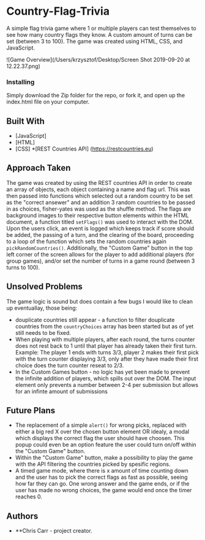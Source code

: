 # Country-Flag-Trivia

A simple flag trivia game where 1 or multiple players can test themselves to see how many country flags they know. A custom amount of turns can be set (between 3 to 100). The game was created using HTML, CSS, and JavaScript.

![Game Overview](/Users/krzysztof/Desktop/Screen Shot 2019-09-20 at 12.22.37.png)


### Installing

Simply download the Zip folder for the repo, or fork it, and open up the index.html file on your computer.


## Built With

* [JavaScript]
* [HTML]
* [CSS]
*[REST Countries API] (https://restcountries.eu)

## Approach Taken

The game was created by using the REST countries API in order to create an array of objects, each object containing a name and flag url. This was then passed into functions which selected out a random country to be set as the "correct ansewer" and an addition 3 random countries to be passed in as choices, fisher-yates was used as the shuffle method. The flags are background images to their respective button elements within the HTML document, a function titled ```setFlags()``` was used to interact with the DOM. Upon the users click, an event is logged which keeps track if score should be added, the passing of a turn, and the clearing of the board, proceeding to a loop of the function which sets the random countries again ```pickRandomCountries()```. Additionally, the "Custom Game" button in the top left corner of the screen allows for the player to add additional players (for group games), and/or set the number of turns in a game round (between 3 turns to 100). 


## Unsolved Problems

The game logic is sound but does contain a few bugs I would like to clean up eventuallay, those being:
* douplicate countries still appear - a function to filter douplicate countries from the ```countryChoices``` array has been started but as of yet still needs to be fixed.
* When playing with multiple players, after each round, the turns counter does not rest back to 1 until that player has already taken their first turn. Example: The player 1 ends with turns 3/3, player 2 makes their first pick with the turn counter displaying 3/3, only after they have made their first choice does the turn counter reseat to 2/3.
* In the Custom Games button - no logic has yet been made to prevent the infinite addition of players, which spills out over the DOM. The input element only prevents a number between 2-4 per submission but allows for an infinte amount of submissions

## Future Plans

* The replacement of a simple ```alert()``` for wrong picks, replaced with either a big red X over the chosen button element OR idealy, a modal which displays the correct flag the user should have choosen. This popup could even be an option feature the user could turn on/off within the "Custom Game" button.
* Within the "Custom Game" button, make a possibility to play the game with the API filtering the countries picked by spesific regions.
* A timed game mode, where there is x amount of time counting down and the user has to pick the correct flags as fast as possible, seeing how far they can go. One wrong answer and the game ends, or if the user has made no wrong choices, the game would end once the timer reaches 0.

## Authors

* **Chris Carr - project creator.
